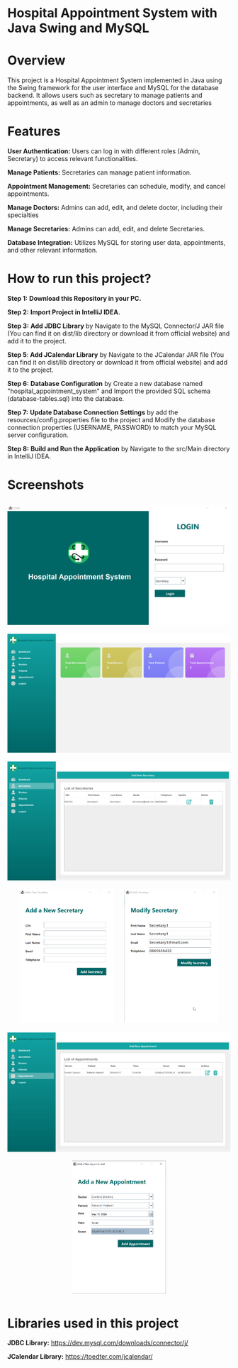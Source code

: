 # Hospital Appointment System with Java Swing and MySQL

# Overview

This project is a Hospital Appointment System implemented in Java using the Swing framework for the user interface and MySQL for the database backend. It allows users such as secretary to manage patients and appointments, as well as an admin to manage doctors and secretaries


# Features
**User Authentication:** Users can log in with different roles (Admin, Secretary) to access relevant functionalities.

**Manage Patients:** Secretaries can manage patient information.

**Appointment Management:** Secretaries can schedule, modify, and cancel appointments.

**Manage Doctors:** Admins can add, edit, and delete doctor, including their specialties

**Manage Secretaries:** Admins can add, edit, and delete Secretaries.

**Database Integration:** Utilizes MySQL for storing user data, appointments, and other relevant information.

# How to run this project?

**Step 1:** **Download this Repository in your PC.**

**Step 2:** **Import Project in IntelliJ IDEA.**

**Step 3:** **Add JDBC Library** by Navigate to the MySQL Connector/J JAR file (You can find it on dist/lib directory or download it from official website) and add it to the project.

**Step 5**: **Add JCalendar Library** by Navigate to the JCalendar JAR file (You can find it on dist/lib directory or download it from official website) and add it to the project.

**Step 6:** **Database Configuration** by Create a new database named "hospital_appointment_system" and Import the provided SQL schema (database-tables.sql) into the database.

**Step 7:** **Update Database Connection Settings** by add the resources/config.properties file to the project and Modify the database connection properties (USERNAME, PASSWORD) to match your MySQL server configuration.

**Step 8:** **Build and Run the Application** by Navigate to the src/Main directory in IntelliJ IDEA.

# Screenshots
<div style="display: flex;justify-content: center;align-items: center;flex-direction: column;">
        <img src="./Screenshots/1.png" style="max-height: 300px;margin: 10px">
        <img src="./Screenshots/2.png" style="max-height: 300px;margin: 10px">
        <img src="./Screenshots/3.png" style="max-height: 300px;margin: 10px">
        <div >
            <img src="./Screenshots/4.png" style="max-height: 300px;margin: 10px">
            <img src="./Screenshots/5.png" style="max-height: 300px;margin: 10px">
        </div>
        <img src="./Screenshots/6.png" style="max-height: 300px;margin: 10px">
        <img src="./Screenshots/7.png" style="max-height: 300px;margin: 10px">
      </div>

# Libraries used in this project

**JDBC Library:** https://dev.mysql.com/downloads/connector/j/

**JCalendar Library:** https://toedter.com/jcalendar/